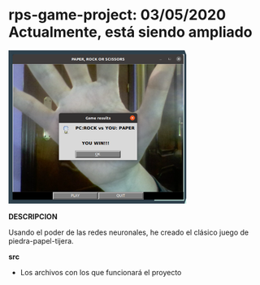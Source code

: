 # rps-game-project: 03/05/2020 Actualmente, está siendo ampliado

![Alt-Text](/INPUT/game.png)

**DESCRIPCION**

Usando el poder de las redes neuronales, he creado el clásico juego de piedra-papel-tijera.

**src**

* Los archivos con los que funcionará el proyecto
